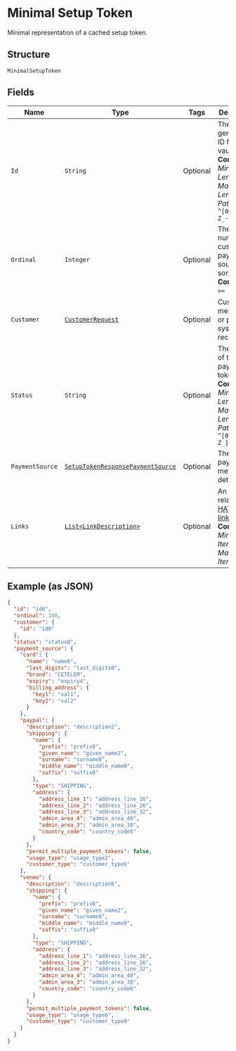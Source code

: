 
# Minimal Setup Token

Minimal representation of a cached setup token.

## Structure

`MinimalSetupToken`

## Fields

| Name | Type | Tags | Description | Getter | Setter |
|  --- | --- | --- | --- | --- | --- |
| `Id` | `String` | Optional | The PayPal-generated ID for the vault token.<br>**Constraints**: *Minimum Length*: `1`, *Maximum Length*: `36`, *Pattern*: `^[0-9a-zA-Z_-]+$` | String getId() | setId(String id) |
| `Ordinal` | `Integer` | Optional | The ordinal number of customers' payment source for sorting.<br>**Constraints**: `>= 1`, `<= 99` | Integer getOrdinal() | setOrdinal(Integer ordinal) |
| `Customer` | [`CustomerRequest`](../../doc/models/customer-request.md) | Optional | Customer in merchant's or partner's system of records. | CustomerRequest getCustomer() | setCustomer(CustomerRequest customer) |
| `Status` | `String` | Optional | The status of the payment token.<br>**Constraints**: *Minimum Length*: `1`, *Maximum Length*: `255`, *Pattern*: `^[0-9A-Z_]+$` | String getStatus() | setStatus(String status) |
| `PaymentSource` | [`SetupTokenResponsePaymentSource`](../../doc/models/setup-token-response-payment-source.md) | Optional | The setup payment method details. | SetupTokenResponsePaymentSource getPaymentSource() | setPaymentSource(SetupTokenResponsePaymentSource paymentSource) |
| `Links` | [`List<LinkDescription>`](../../doc/models/link-description.md) | Optional | An array of related [HATEOAS links](/api/rest/responses/#hateoas).<br>**Constraints**: *Minimum Items*: `1`, *Maximum Items*: `32` | List<LinkDescription> getLinks() | setLinks(List<LinkDescription> links) |

## Example (as JSON)

```json
{
  "id": "id6",
  "ordinal": 198,
  "customer": {
    "id": "id0"
  },
  "status": "status8",
  "payment_source": {
    "card": {
      "name": "name6",
      "last_digits": "last_digits0",
      "brand": "CETELEM",
      "expiry": "expiry4",
      "billing_address": {
        "key1": "val1",
        "key2": "val2"
      }
    },
    "paypal": {
      "description": "description2",
      "shipping": {
        "name": {
          "prefix": "prefix8",
          "given_name": "given_name2",
          "surname": "surname8",
          "middle_name": "middle_name0",
          "suffix": "suffix0"
        },
        "type": "SHIPPING",
        "address": {
          "address_line_1": "address_line_16",
          "address_line_2": "address_line_26",
          "address_line_3": "address_line_32",
          "admin_area_4": "admin_area_40",
          "admin_area_3": "admin_area_38",
          "country_code": "country_code6"
        }
      },
      "permit_multiple_payment_tokens": false,
      "usage_type": "usage_type2",
      "customer_type": "customer_type6"
    },
    "venmo": {
      "description": "description6",
      "shipping": {
        "name": {
          "prefix": "prefix8",
          "given_name": "given_name2",
          "surname": "surname8",
          "middle_name": "middle_name0",
          "suffix": "suffix0"
        },
        "type": "SHIPPING",
        "address": {
          "address_line_1": "address_line_16",
          "address_line_2": "address_line_26",
          "address_line_3": "address_line_32",
          "admin_area_4": "admin_area_40",
          "admin_area_3": "admin_area_38",
          "country_code": "country_code6"
        }
      },
      "permit_multiple_payment_tokens": false,
      "usage_type": "usage_type6",
      "customer_type": "customer_type0"
    }
  }
}
```

